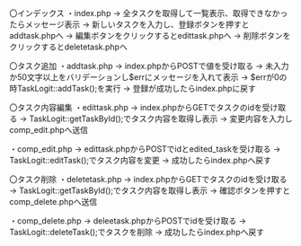 〇インデックス
  ・index.php
    → 全タスクを取得して一覧表示、取得できなかったらメッセージ表示
    → 新しいタスクを入力し、登録ボタンを押すとaddtask.phpへ
    → 編集ボタンをクリックするとedittask.phpへ
    → 削除ボタンをクリックするとdeletetask.phpへ

〇タスク追加
  ・addtask.php
    → index.phpからPOSTで値を受け取る
    → 未入力か50文字以上をバリデーションし$errにメッセージを入れて表示
    → $errが0の時TaskLogit::addTask();を実行
    → 登録が成功したらindex.phpに戻す

〇タスク内容編集
  ・edittask.php
    → index.phpからGETでタスクのidを受け取る
    → TaskLogit::getTaskById();でタスク内容を取得し表示
    → 変更内容を入力しcomp_edit.phpへ送信

  ・comp_edit.php
    → edittask.phpからPOSTでidとedited_taskを受け取る
    → TaskLogit::editTask();でタスク内容を変更
    → 成功したらindex.phpへ戻す

〇タスク削除
  ・deletetask.php
    → index.phpからGETでタスクのidを受け取る
    → TaskLogit::getTaskById();でタスク内容を取得し表示
    → 確認ボタンを押すとcomp_delete.phpへ送信

  ・comp_delete.php
    → deleetask.phpからPOSTでidを受け取る
    → TaskLogit::deleteTask();でタスクを削除
    → 成功したらindex.phpへ戻す
